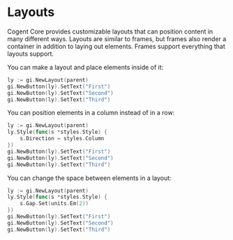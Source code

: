 # Layouts

Cogent Core provides customizable layouts that can position content in many different ways. Layouts are similar to frames, but frames also render a container in addition to laying out elements. Frames support everything that layouts support.

You can make a layout and place elements inside of it:

```Go
ly := gi.NewLayout(parent)
gi.NewButton(ly).SetText("First")
gi.NewButton(ly).SetText("Second")
gi.NewButton(ly).SetText("Third")
```

You can position elements in a column instead of in a row:

```Go
ly := gi.NewLayout(parent)
ly.Style(func(s *styles.Style) {
    s.Direction = styles.Column
})
gi.NewButton(ly).SetText("First")
gi.NewButton(ly).SetText("Second")
gi.NewButton(ly).SetText("Third")
```

You can change the space between elements in a layout:

```Go
ly := gi.NewLayout(parent)
ly.Style(func(s *styles.Style) {
    s.Gap.Set(units.Em(2))
})
gi.NewButton(ly).SetText("First")
gi.NewButton(ly).SetText("Second")
gi.NewButton(ly).SetText("Third")
```
